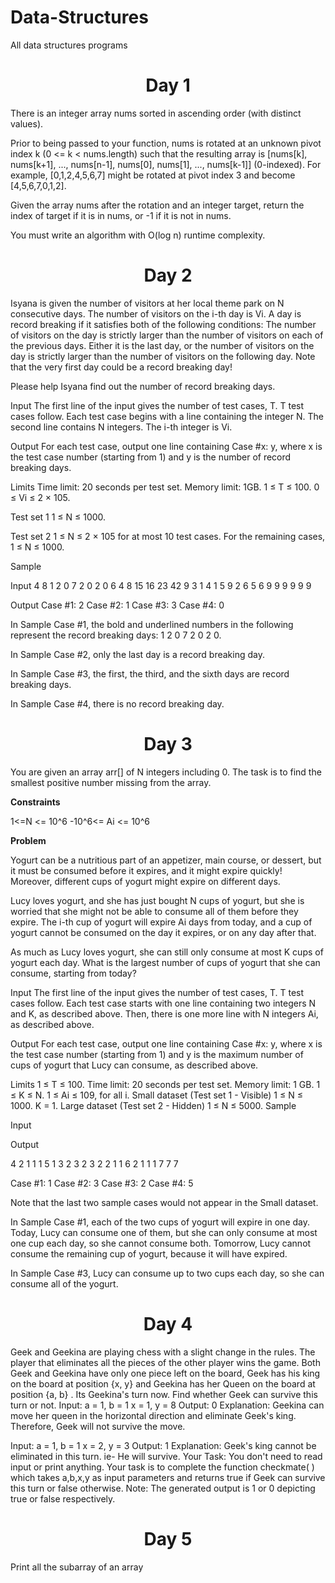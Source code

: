 # Data-Structures
All data structures programs

<h1 align ="center">Day 1</h1>

<p>There is an integer array nums sorted in ascending order (with distinct values).

Prior to being passed to your function, nums is rotated at an unknown pivot index k (0 <= k < nums.length) such that the resulting array is [nums[k], nums[k+1], ..., nums[n-1], nums[0], nums[1], ..., nums[k-1]] (0-indexed). For example, [0,1,2,4,5,6,7] might be rotated at pivot index 3 and become [4,5,6,7,0,1,2].

Given the array nums after the rotation and an integer target, return the index of target if it is in nums, or -1 if it is not in nums.

You must write an algorithm with O(log n) runtime complexity.<p>
  
 <h1 align ="center">Day 2</h1>
 <p>Isyana is given the number of visitors at her local theme park on N consecutive days. The number of visitors on the i-th day is Vi. A day is record breaking if it satisfies both of the following conditions: The number of visitors on the day is strictly larger than the number of visitors on each of the previous days. Either it is the last day, or the number of visitors on the day is strictly larger than the number of visitors on the following day. Note that the very first day could be a record breaking day!

Please help Isyana find out the number of record breaking days.

Input The first line of the input gives the number of test cases, T. T test cases follow. Each test case begins with a line containing the integer N. The second line contains N integers. The i-th integer is Vi.

Output For each test case, output one line containing Case #x: y, where x is the test case number (starting from 1) and y is the number of record breaking days.

Limits Time limit: 20 seconds per test set. Memory limit: 1GB. 1 ≤ T ≤ 100. 0 ≤ Vi ≤ 2 × 105.

Test set 1 1 ≤ N ≤ 1000.

Test set 2 1 ≤ N ≤ 2 × 105 for at most 10 test cases. For the remaining cases, 1 ≤ N ≤ 1000.

Sample

Input 4 8 1 2 0 7 2 0 2 0 6 4 8 15 16 23 42 9 3 1 4 1 5 9 2 6 5 6 9 9 9 9 9 9

Output Case #1: 2 Case #2: 1 Case #3: 3 Case #4: 0

In Sample Case #1, the bold and underlined numbers in the following represent the record breaking days: 1 2 0 7 2 0 2 0.

In Sample Case #2, only the last day is a record breaking day.

In Sample Case #3, the first, the third, and the sixth days are record breaking days.

In Sample Case #4, there is no record breaking day.</p>

<h1 align="center">Day 3</h1>
<p>You are given an array arr[] of N integers including 0. The task is to find the smallest positive number missing from the array.<br>
  
  <strong>Constraints</strong>
  <p> 1<=N <= 10^6
-10^6<= Ai <= 10^6 </p>

<strong>Problem</strong>
<p>
Yogurt can be a nutritious part of an appetizer, main course, or dessert, but it must be consumed before it expires, and it might expire quickly! Moreover, different cups of yogurt might expire on different days.

Lucy loves yogurt, and she has just bought N cups of yogurt, but she is worried that she might not be able to consume all of them before they expire. The i-th cup of yogurt will expire Ai days from today, and a cup of yogurt cannot be consumed on the day it expires, or on any day after that.

As much as Lucy loves yogurt, she can still only consume at most K cups of yogurt each day. What is the largest number of cups of yogurt that she can consume, starting from today?

Input
The first line of the input gives the number of test cases, T. T test cases follow. Each test case starts with one line containing two integers N and K, as described above. Then, there is one more line with N integers Ai, as described above.

Output
For each test case, output one line containing Case #x: y, where x is the test case number (starting from 1) and y is the maximum number of cups of yogurt that Lucy can consume, as described above.

Limits
1 ≤ T ≤ 100.
Time limit: 20 seconds per test set.
Memory limit: 1 GB.
1 ≤ K ≤ N.
1 ≤ Ai ≤ 109, for all i.
Small dataset (Test set 1 - Visible)
1 ≤ N ≤ 1000.
K = 1.
Large dataset (Test set 2 - Hidden)
1 ≤ N ≤ 5000.
Sample

Input
 	
Output
 
4
2 1
1 1
5 1
3 2 3 2 3
2 2
1 1
6 2
1 1 1 7 7 7

  
Case #1: 1
Case #2: 3
Case #3: 2
Case #4: 5

  
Note that the last two sample cases would not appear in the Small dataset.

In Sample Case #1, each of the two cups of yogurt will expire in one day. Today, Lucy can consume one of them, but she can only consume at most one cup each day, so she cannot consume both. Tomorrow, Lucy cannot consume the remaining cup of yogurt, because it will have expired.

In Sample Case #3, Lucy can consume up to two cups each day, so she can consume all of the yogurt.</p>
<h1 align="center">Day 4</h1>
<p>Geek and Geekina are playing chess with a slight change in the rules. The player that eliminates all the pieces of the other player wins the game. Both Geek and Geekina have only one piece left on the board, Geek has his king  on the board at position {x, y} and Geekina has her Queen  on the board at position {a, b} . Its Geekina's turn now. Find whether Geek can survive this turn or not. 
Input:
a = 1, b = 1
x = 1, y = 8
Output:
0
Explanation: 
Geekina can move her queen in the horizontal
direction and eliminate Geek's king. Therefore, 
Geek will not survive the move.


Input:
a = 1, b = 1 
x = 2, y = 3
Output:
1
Explanation: 
Geek's king cannot be eliminated in 
this turn. ie- He will survive.
Your Task:
You don't need to read input or print anything. Your task is to complete the function checkmate( ) which takes a,b,x,y  as input parameters and returns true if Geek can survive this turn or false otherwise.
Note: The generated output is 1 or 0 depicting true or false respectively. 

</p>

<h1 align="center">Day 5</h1>
<p>Print all the subarray of an array</p>

